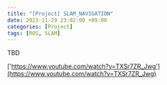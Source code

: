 ```yaml
---
title: "[Project] SLAM_NAVIGATION"
date: 2023-11-29 23:02:00 +09:00
categories: [Project]
tags: [ROS, SLAM]
---
```


TBD


['https://www.youtube.com/watch?v=TXSr7ZR_Jwg'](https://www.youtube.com/watch?v=TXSr7ZR_Jwg)